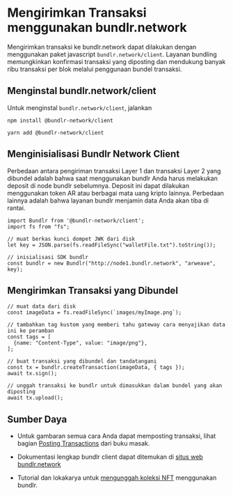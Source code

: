 # Mengirimkan Transaksi menggunakan bundlr.network
Mengirimkan transaksi ke bundlr.network dapat dilakukan dengan menggunakan paket javascript `bundlr.network/client`. Layanan bundling memungkinkan konfirmasi transaksi yang diposting dan mendukung banyak ribu transaksi per blok melalui penggunaan bundel transaksi.

## Menginstal bundlr.network/client
Untuk menginstal `bundlr.network/client`, jalankan

<CodeGroup>
  <CodeGroupItem title="NPM">

```console:no-line-numbers
npm install @bundlr-network/client
```

  </CodeGroupItem>
  <CodeGroupItem title="YARN">

```console:no-line-numbers
yarn add @bundlr-network/client
```

  </CodeGroupItem>
</CodeGroup>

## Menginisialisasi Bundlr Network Client
Perbedaan antara pengiriman transaksi Layer 1 dan transaksi Layer 2 yang dibundel adalah bahwa saat menggunakan bundlr Anda harus melakukan deposit di node bundlr sebelumnya. Deposit ini dapat dilakukan menggunakan token AR atau berbagai mata uang kripto lainnya. Perbedaan lainnya adalah bahwa layanan bundlr menjamin data Anda akan tiba di rantai.

```js:no-line-numbers
import Bundlr from '@bundlr-network/client';
import fs from "fs";

// muat berkas kunci dompet JWK dari disk
let key = JSON.parse(fs.readFileSync("walletFile.txt").toString());

// inisialisasi SDK bundlr
const bundlr = new Bundlr("http://node1.bundlr.network", "arweave", key);
```

## Mengirimkan Transaksi yang Dibundel

```js:no-line-numbers
// muat data dari disk
const imageData = fs.readFileSync(`images/myImage.png`);

// tambahkan tag kustom yang memberi tahu gateway cara menyajikan data ini ke peramban
const tags = [
  {name: "Content-Type", value: "image/png"},
];

// buat transaksi yang dibundel dan tandatangani
const tx = bundlr.createTransaction(imageData, { tags });
await tx.sign();

// unggah transaksi ke bundlr untuk dimasukkan dalam bundel yang akan diposting
await tx.upload();
```
## Sumber Daya
* Untuk gambaran semua cara Anda dapat memposting transaksi, lihat bagian [Posting Transactions](../../concepts/post-transactions.md) dari buku masak.

* Dokumentasi lengkap bundlr client dapat ditemukan di [situs web bundlr.network](https://docs.bundlr.network/docs/overview)

* Tutorial dan lokakarya untuk [mengunggah koleksi NFT](https://github.com/DanMacDonald/nft-uploader) menggunakan bundlr.